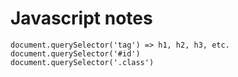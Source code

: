 # Javascript notes
```
document.querySelector('tag') => h1, h2, h3, etc.
document.querySelector('#id')
document.querySelector('.class')
```
